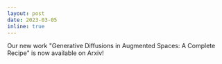 ```yaml
---
layout: post
date: 2023-03-05
inline: true
---
```


<!-- Our work on VAEDM has been accepted as an Oral presentation :sparkles: at the NeurIPS 2021 Workshop on DGM Applications -->
Our new work "Generative Diffusions in Augmented Spaces: A Complete Recipe" is now available on Arxiv!